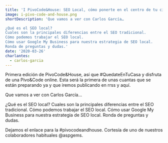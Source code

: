 ```yaml
---
title: 'I PivoCode&House: SEO Local, cómo ponerte en el centro de tu ciudad'
image: i-pivo-code-and-house.png
shortDescription: 'Que vamos a ver con Carlos García…

¿Qué es el SEO local?
Cuales son la principales diferencias entre el SEO tradicional.
Cómo podemos trabajar el SEO local.
Cómo usar Google My Business para nuestra estrategia de SEO local.
Ronda de preguntas y dudas.'
date: '2020-03-26'
charlantes:
  - carlos-garcia
---
```


Primera edición de PivoCode&House, así que #QuedateEnTuCasa y disfruta de una Pivo&Code online. Esta será la primera de unas cuantas que se están preparando ya y que iremos publicando en rrss y aquí.

Que vamos a ver con Carlos García…

¿Qué es el SEO local?
Cuales son la principales diferencias entre el SEO tradicional.
Cómo podemos trabajar el SEO local.
Cómo usar Google My Business para nuestra estrategia de SEO local.
Ronda de preguntas y dudas.

Dejamos el enlace para la #pivocodeandhouse. Cortesía de uno de nuestros colaboradores habituales @aspgems.
